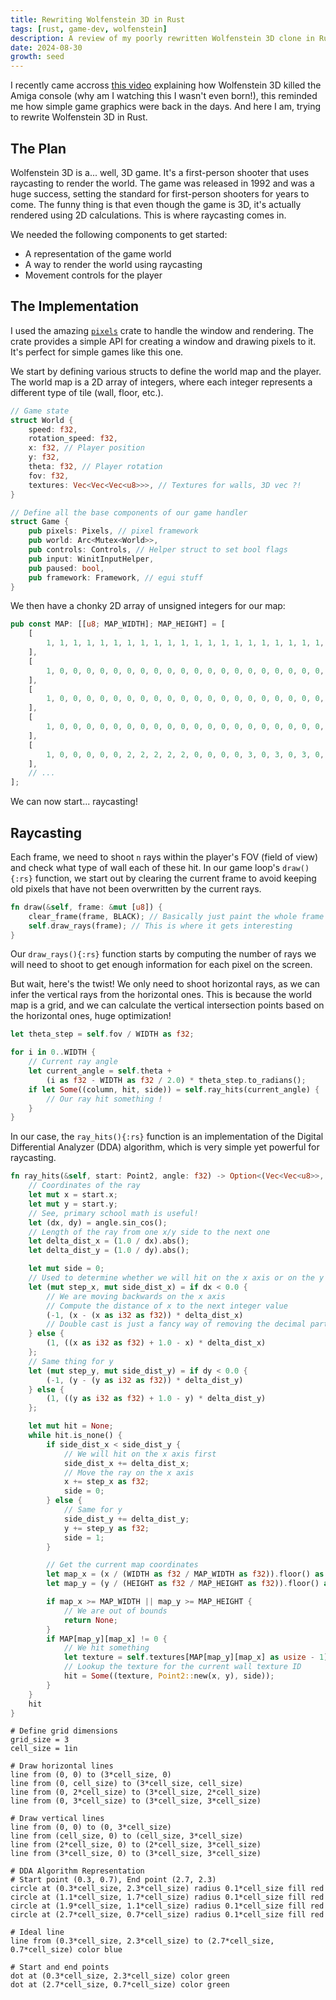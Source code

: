 ```yaml
---
title: Rewriting Wolfenstein 3D in Rust
tags: [rust, game-dev, wolfenstein]
description: A review of my poorly rewritten Wolfenstein 3D clone in Rust.
date: 2024-08-30
growth: seed
---
```


I recently came accross [this video](https://www.youtube.com/watch?v=wsADJa-23Sg) explaining how Wolfenstein 3D killed the Amiga console (why am I watching this I wasn't even born!), this reminded me how simple game graphics were back in the days. And here I am, trying to rewrite Wolfenstein 3D in Rust.

## The Plan

Wolfenstein 3D is a... well, 3D game. It's a first-person shooter that uses raycasting to render the world. The game was released in 1992 and was a huge success, setting the standard for first-person shooters for years to come. The funny thing is that even though the game is 3D, it's actually rendered using 2D calculations. This is where raycasting comes in.

We needed the following components to get started:

- A representation of the game world
- A way to render the world using raycasting
- Movement controls for the player

## The Implementation

I used the amazing [`pixels`](https://crates.io/crates/pixels) crate to handle the window and rendering. The crate provides a simple API for creating a window and drawing pixels to it. It's perfect for simple games like this one.

We start by defining various structs to define the world map and the player. The world map is a 2D array of integers, where each integer represents a different type of tile (wall, floor, etc.).

```rust
// Game state
struct World {
    speed: f32,
    rotation_speed: f32,
    x: f32, // Player position
    y: f32,
    theta: f32, // Player rotation
    fov: f32,
    textures: Vec<Vec<Vec<u8>>>, // Textures for walls, 3D vec ?!
}

// Define all the base components of our game handler
struct Game {
    pub pixels: Pixels, // pixel framework
    pub world: Arc<Mutex<World>>,
    pub controls: Controls, // Helper struct to set bool flags
    pub input: WinitInputHelper,
    pub paused: bool,
    pub framework: Framework, // egui stuff
}
```

We then have a chonky 2D array of unsigned integers for our map:

```rust
pub const MAP: [[u8; MAP_WIDTH]; MAP_HEIGHT] = [
    [
        1, 1, 1, 1, 1, 1, 1, 1, 1, 1, 1, 1, 1, 1, 1, 1, 1, 1, 1, 1, 1, 1, 1, 1,
    ],
    [
        1, 0, 0, 0, 0, 0, 0, 0, 0, 0, 0, 0, 0, 0, 0, 0, 0, 0, 0, 0, 0, 0, 0, 1,
    ],
    [
        1, 0, 0, 0, 0, 0, 0, 0, 0, 0, 0, 0, 0, 0, 0, 0, 0, 0, 0, 0, 0, 0, 0, 1,
    ],
    [
        1, 0, 0, 0, 0, 0, 0, 0, 0, 0, 0, 0, 0, 0, 0, 0, 0, 0, 0, 0, 0, 0, 0, 1,
    ],
    [
        1, 0, 0, 0, 0, 0, 2, 2, 2, 2, 2, 0, 0, 0, 0, 3, 0, 3, 0, 3, 0, 0, 0, 1,
    ],
    // ...
];
```

We can now start... raycasting!

## Raycasting

Each frame, we need to shoot `n` rays within the player's FOV (field of view) and check what type of wall each of these hit. In our game loop's `draw(){:rs}` function, we start out by clearing the current frame to avoid keeping old pixels that have not been overwritten by the current rays.

```rust
fn draw(&self, frame: &mut [u8]) {
    clear_frame(frame, BLACK); // Basically just paint the whole frame black
    self.draw_rays(frame); // This is where it gets interesting
}
```

Our `draw_rays(){:rs}` function starts by computing the number of rays we will need to shoot to get enough information for each pixel on the screen. 

But wait, here's the twist! We only need to shoot horizontal rays, as we can infer the vertical rays from the horizontal ones. This is because the world map is a grid, and we can calculate the vertical intersection points based on the horizontal ones, huge optimization!

```rust
let theta_step = self.fov / WIDTH as f32;

for i in 0..WIDTH {
    // Current ray angle
    let current_angle = self.theta + 
        (i as f32 - WIDTH as f32 / 2.0) * theta_step.to_radians();
    if let Some((column, hit, side)) = self.ray_hits(current_angle) {
        // Our ray hit something !
    }
}
```

In our case, the `ray_hits(){:rs}` function is an implementation of the Digital Differential Analyzer (DDA) algorithm, which is very simple yet powerful for raycasting.

```rust
fn ray_hits(&self, start: Point2, angle: f32) -> Option<(Vec<Vec<u8>>, Point2, u32)> {
    // Coordinates of the ray
    let mut x = start.x;
    let mut y = start.y;
    // See, primary school math is useful!
    let (dx, dy) = angle.sin_cos();
    // Length of the ray from one x/y side to the next one
    let delta_dist_x = (1.0 / dx).abs();
    let delta_dist_y = (1.0 / dy).abs();

    let mut side = 0;
    // Used to determine whether we will hit on the x axis or on the y one first
    let (mut step_x, mut side_dist_x) = if dx < 0.0 {
        // We are moving backwards on the x axis
        // Compute the distance of x to the next integer value
        (-1, (x - (x as i32 as f32)) * delta_dist_x)
        // Double cast is just a fancy way of removing the decimal part
    } else {
        (1, ((x as i32 as f32) + 1.0 - x) * delta_dist_x)
    };
    // Same thing for y
    let (mut step_y, mut side_dist_y) = if dy < 0.0 {
        (-1, (y - (y as i32 as f32)) * delta_dist_y)
    } else {
        (1, ((y as i32 as f32) + 1.0 - y) * delta_dist_y)
    };

    let mut hit = None;
    while hit.is_none() {
        if side_dist_x < side_dist_y {
            // We will hit on the x axis first
            side_dist_x += delta_dist_x;
            // Move the ray on the x axis
            x += step_x as f32;
            side = 0;
        } else {
            // Same for y
            side_dist_y += delta_dist_y;
            y += step_y as f32;
            side = 1;
        }

        // Get the current map coordinates
        let map_x = (x / (WIDTH as f32 / MAP_WIDTH as f32)).floor() as usize;
        let map_y = (y / (HEIGHT as f32 / MAP_HEIGHT as f32)).floor() as usize;

        if map_x >= MAP_WIDTH || map_y >= MAP_HEIGHT {
            // We are out of bounds
            return None;
        }
        if MAP[map_y][map_x] != 0 {
            // We hit something
            let texture = self.textures[MAP[map_y][map_x] as usize - 1].clone();
            // Lookup the texture for the current wall texture ID
            hit = Some((texture, Point2::new(x, y), side));
        }
    }
    hit
}
```

```pikchr
# Define grid dimensions
grid_size = 3
cell_size = 1in

# Draw horizontal lines
line from (0, 0) to (3*cell_size, 0)
line from (0, cell_size) to (3*cell_size, cell_size)
line from (0, 2*cell_size) to (3*cell_size, 2*cell_size)
line from (0, 3*cell_size) to (3*cell_size, 3*cell_size)

# Draw vertical lines
line from (0, 0) to (0, 3*cell_size)
line from (cell_size, 0) to (cell_size, 3*cell_size)
line from (2*cell_size, 0) to (2*cell_size, 3*cell_size)
line from (3*cell_size, 0) to (3*cell_size, 3*cell_size)

# DDA Algorithm Representation
# Start point (0.3, 0.7), End point (2.7, 2.3)
circle at (0.3*cell_size, 2.3*cell_size) radius 0.1*cell_size fill red
circle at (1.1*cell_size, 1.7*cell_size) radius 0.1*cell_size fill red
circle at (1.9*cell_size, 1.1*cell_size) radius 0.1*cell_size fill red
circle at (2.7*cell_size, 0.7*cell_size) radius 0.1*cell_size fill red

# Ideal line
line from (0.3*cell_size, 2.3*cell_size) to (2.7*cell_size, 0.7*cell_size) color blue

# Start and end points
dot at (0.3*cell_size, 2.3*cell_size) color green
dot at (2.7*cell_size, 0.7*cell_size) color green

```